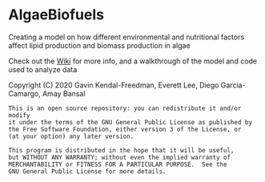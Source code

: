 # AlgaeBiofuels
Creating a model on how different environmental and nutritional factors affect lipid production and biomass production in algae

Check out the [Wiki](https://github.com/aabansal/AlgaeBiofuels/wiki) for more info, and a walkthrough of the model and code used to analyze data

   Copyright (C) 2020  Gavin Kendal-Freedman, Everett Lee, Diego Garcia-Camargo, Amay Bansal

    This is an open source repository: you can redistribute it and/or modify
    it under the terms of the GNU General Public License as published by
    the Free Software Foundation, either version 3 of the License, or
    (at your option) any later version.

    This program is distributed in the hope that it will be useful,
    but WITHOUT ANY WARRANTY; without even the implied warranty of
    MERCHANTABILITY or FITNESS FOR A PARTICULAR PURPOSE.  See the
    GNU General Public License for more details.
